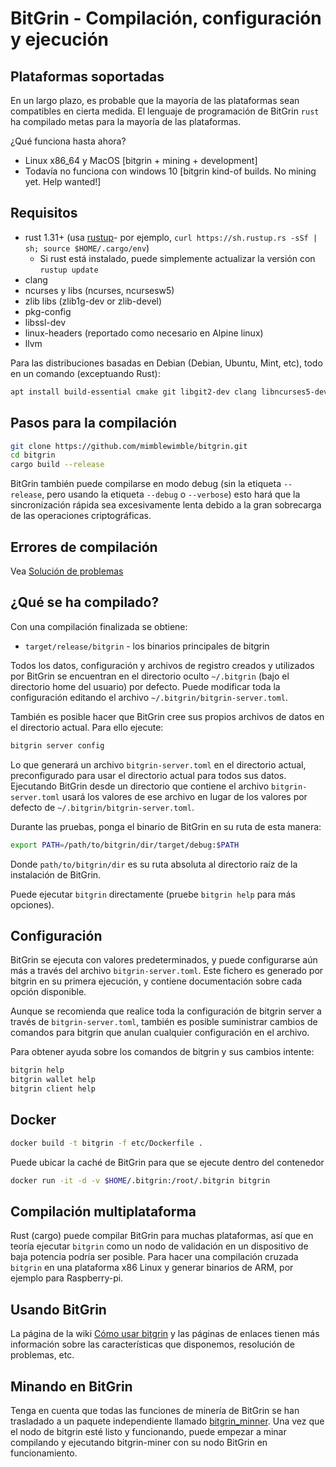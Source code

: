# BitGrin - Compilación, configuración y ejecución

## Plataformas soportadas

En un largo plazo, es probable que la mayoría de las plataformas sean compatibles en cierta medida.
El lenguaje de programación de BitGrin `rust` ha compilado metas para la mayoría de las plataformas.

¿Qué funciona hasta ahora?

* Linux x86\_64 y MacOS [bitgrin + mining + development]
* Todavía no funciona con windows 10 [bitgrin kind-of builds. No mining yet. Help wanted!]

## Requisitos

* rust 1.31+ (usa [rustup]((https://www.rustup.rs/))- por ejemplo, `curl https://sh.rustup.rs -sSf | sh; source $HOME/.cargo/env`)
  * Si rust está instalado, puede simplemente actualizar la versión con  `rustup update`
* clang
* ncurses y libs (ncurses, ncursesw5)
* zlib libs (zlib1g-dev or zlib-devel)
* pkg-config
* libssl-dev
* linux-headers (reportado como necesario en Alpine linux)
* llvm

Para las distribuciones basadas en Debian (Debian, Ubuntu, Mint, etc), todo en un comando (exceptuando Rust):

```sh
apt install build-essential cmake git libgit2-dev clang libncurses5-dev libncursesw5-dev zlib1g-dev pkg-config libssl-dev llvm
```

## Pasos para la compilación

```sh
git clone https://github.com/mimblewimble/bitgrin.git
cd bitgrin
cargo build --release
```

BitGrin también puede compilarse en modo debug (sin la etiqueta `--release`, pero usando la etiqueta `--debug` o `--verbose`) esto hará que la sincronización rápida sea excesivamente lenta debido a la gran sobrecarga de las operaciones criptográficas.

## Errores de compilación

Vea [Solución de problemas](https://github.com/mimblewimble/docs/wiki/Troubleshooting)

## ¿Qué se ha compilado?

Con una compilación finalizada se obtiene:

* `target/release/bitgrin` - los binarios principales de bitgrin

Todos los datos, configuración y archivos de registro creados y utilizados por BitGrin se encuentran en el directorio oculto `~/.bitgrin` (bajo el directorio home del usuario) por defecto. Puede modificar toda la configuración editando el archivo `~/.bitgrin/bitgrin-server.toml`.

También es posible hacer que BitGrin cree sus propios archivos de datos en el directorio actual. Para ello ejecute:

```sh
bitgrin server config
```

Lo que generará un archivo `bitgrin-server.toml` en el directorio actual, preconfigurado para usar el directorio actual para todos sus datos. Ejecutando BitGrin desde un directorio que contiene el archivo `bitgrin-server.toml` usará los valores de ese archivo en lugar de los valores por defecto de `~/.bitgrin/bitgrin-server.toml`.

Durante las pruebas, ponga el binario de BitGrin en su ruta de esta manera:

```sh
export PATH=/path/to/bitgrin/dir/target/debug:$PATH
```

Donde `path/to/bitgrin/dir` es su ruta absoluta al directorio raíz de la instalación de BitGrin.

Puede ejecutar `bitgrin` directamente (pruebe `bitgrin help` para más opciones).

## Configuración

BitGrin se ejecuta con valores predeterminados, y puede configurarse aún más a través del archivo `bitgrin-server.toml`. Este fichero es generado por bitgrin en su primera ejecución, y contiene documentación sobre cada opción disponible.

Aunque se recomienda que realice toda la configuración de bitgrin server a través de `bitgrin-server.toml`, también es posible suministrar cambios de comandos para bitgrin que anulan cualquier configuración en el archivo.

Para obtener ayuda sobre los comandos de bitgrin y sus cambios intente:

```sh
bitgrin help
bitgrin wallet help
bitgrin client help
```

## Docker

```sh
docker build -t bitgrin -f etc/Dockerfile .
```

Puede ubicar la caché de BitGrin para que se ejecute dentro del contenedor

```sh
docker run -it -d -v $HOME/.bitgrin:/root/.bitgrin bitgrin
```
## Compilación multiplataforma

Rust (cargo) puede compilar BitGrin para muchas plataformas, así que en teoría ejecutar `bitgrin` como un nodo de validación en un dispositivo de baja potencia podría ser posible. Para hacer una compilación cruzada `bitgrin` en una plataforma x86 Linux y generar binarios de ARM, por ejemplo para Raspberry-pi.

## Usando BitGrin

La página de la wiki [Cómo usar bitgrin](https://github.com/mimblewimble/docs/wiki/How-to-use-bitgrin) y las páginas de enlaces tienen más información sobre las características que disponemos, resolución de problemas, etc.

## Minando en BitGrin

Tenga en cuenta que todas las funciones de minería de BitGrin se han trasladado a un paquete independiente llamado [bitgrin_minner](https://github.com/mimblewimble/bitgrin-miner). Una vez que el nodo de bitgrin esté listo y funcionando, puede empezar a minar compilando y ejecutando bitgrin-miner con su nodo BitGrin en funcionamiento.
